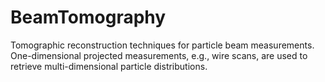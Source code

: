 # BeamTomography
Tomographic reconstruction techniques for particle beam measurements. 
One-dimensional projected measurements, e.g., wire scans, are used to retrieve multi-dimensional particle distributions.
